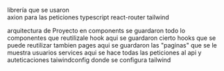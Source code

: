 
librería que se usaron  
axion para las peticiones 
typescript
react-router
tailwind 

arquitectura de Proyecto
en components se guardaron todo lo componentes que reutilizale
hook 
aqui se guardaron cierto hooks que se puede reutilizar tambien
pages 
aqui se guardaron las "paginas" que se le muestra usuarios
services 
aqui se hace todas las peticiones al api y auteticaciones 
taiwindconfig 
donde se configura tailwind
